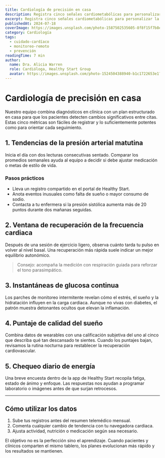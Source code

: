 ```yaml
---
title: Cardiología de precisión en casa
description: Registra cinco señales cardiometabólicas para personalizar la recuperación y evitar retrocesos entre consultas.
excerpt: Registra cinco señales cardiometabólicas para personalizar la recuperación y evitar retrocesos entre consultas.
publishedAt: 2024-07-18
coverImage: https://images.unsplash.com/photo-1587502535605-8f8f15f7b8ec?auto=format&fit=crop&w=1600&q=80
category: Cardiología
tags:
  - cuidado-cardíaco
  - monitoreo-remoto
  - prevención
readingTime: 7 min
author:
  name: Dra. Alicia Warren
  role: Cardióloga, Healthy Start Group
  avatar: https://images.unsplash.com/photo-1524504388940-b1c1722653e1?auto=format&fit=crop&w=300&q=80
---
```


# Cardiología de precisión en casa

Nuestro equipo combina diagnósticos en clínica con un plan estructurado en casa para que los pacientes detecten cambios significativos entre citas. Estas cinco métricas son fáciles de registrar y lo suficientemente potentes como para orientar cada seguimiento.

## 1. Tendencias de la presión arterial matutina

Inicia el día con dos lecturas consecutivas sentado. Comparar los promedios semanales ayuda al equipo a decidir si debe ajustar medicación o metas de estilo de vida.

### Pasos prácticos

- Lleva un registro compartido en el portal de Healthy Start.
- Anota eventos inusuales como falta de sueño o mayor consumo de sodio.
- Contacta a tu enfermera si la presión sistólica aumenta más de 20 puntos durante dos mañanas seguidas.

## 2. Ventana de recuperación de la frecuencia cardiaca

Después de una sesión de ejercicio ligero, observa cuánto tarda tu pulso en volver al nivel basal. Una recuperación más rápida suele indicar un mejor equilibrio autonómico.

> Consejo: acompaña la medición con respiración guiada para reforzar el tono parasimpático.

## 3. Instantáneas de glucosa continua

Los parches de monitoreo intermitente revelan cómo el estrés, el sueño y la hidratación influyen en la carga cardiaca. Aunque no vivas con diabetes, el patrón muestra detonantes ocultos que elevan la inflamación.

## 4. Puntaje de calidad del sueño

Combina datos de wearables con una calificación subjetiva del uno al cinco que describa qué tan descansado te sientes. Cuando los puntajes bajan, revisamos la rutina nocturna para restablecer la recuperación cardiovascular.

## 5. Chequeo diario de energía

Una breve encuesta dentro de la app de Healthy Start recopila fatiga, estado de ánimo y enfoque. Las respuestas nos ayudan a programar laboratorio o imágenes antes de que surjan retrocesos.

---

## Cómo utilizar los datos

1. Sube tus registros antes del resumen telemédico mensual.
2. Comenta cualquier cambio de tendencia con tu navegadora cardiaca.
3. Ajusta actividad, nutrición o medicación según sea necesario.

El objetivo no es la perfección sino el aprendizaje. Cuando pacientes y clínicos comparten el mismo tablero, los planes evolucionan más rápido y los resultados se mantienen.
